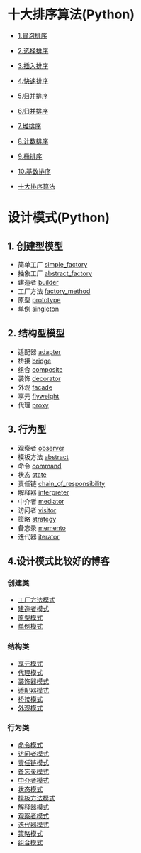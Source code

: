 # 十大排序算法(Python)

- [1.冒泡排序](https://github.com/Walhalla-Summary/Algorithm/blob/master/TopTenSort/1_Bubble_Sort.md)

- [2.选择排序](https://github.com/Walhalla-Summary/Algorithm/blob/master/TopTenSort/2_Select_Sort.md)

- [3.插入排序](https://github.com/Walhalla-Summary/Algorithm/blob/master/TopTenSort/3_Insert_Sort.md)

- [4.快速排序](https://github.com/Walhalla-Summary/Algorithm/blob/master/TopTenSort/4_Quick_Sort.md)

- [5.归并排序](https://github.com/Walhalla-Summary/Algorithm/blob/master/TopTenSort/5_Merge_Sort.md)

- [6.归并排序](https://github.com/Walhalla-Summary/Algorithm/blob/master/TopTenSort/6_Shell_Sort.md)

- [7.堆排序](https://github.com/Walhalla-Summary/Algorithm/blob/master/TopTenSort/7_Heap_Sort.md)

- [8.计数排序](https://github.com/Walhalla-Summary/Algorithm/blob/master/TopTenSort/8_Count_Sort.md)

- [9.桶排序](https://github.com/Walhalla-Summary/Algorithm/blob/master/TopTenSort/9_Bucket_Sort.md)

- [10.基数排序](https://github.com/Walhalla-Summary/Algorithm/blob/master/TopTenSort/10_Radix_Sort.md)

- [十大排序算法](https://github.com/Walhalla-Summary/Algorithm/blob/master/TopTenSort/Top_Ten_Sequences.md)


# 设计模式(Python)

## 1. 创建型模型

- 简单工厂 [simple_factory](https://github.com/Walhalla-Summary/Algorithm/blob/master/Design_Mode/create_model/simple_factory.py)
- 抽象工厂 [abstract_factory](https://github.com/Walhalla-Summary/Algorithm/blob/master/Design_Mode/create_model/abstract_factory.py)
- 建造者   [builder](https://github.com/Walhalla-Summary/Algorithm/blob/master/Design_Mode/create_model/builder.py)
- 工厂方法 [factory_method](https://github.com/Walhalla-Summary/Algorithm/blob/master/Design_Mode/create_model/factory_mothed.py)
- 原型     [prototype](https://github.com/Walhalla-Summary/Algorithm/blob/master/Design_Mode/create_model/proto_type.py)
- 单例     [singleton](https://github.com/Walhalla-Summary/Algorithm/blob/master/Design_Mode/create_model/singleton.py)


## 2. 结构型模型

- 适配器 [adapter](https://github.com/Walhalla-Summary/Algorithm/blob/master/Design_Mode/structural_model/adapter.py)
- 桥接   [bridge](https://github.com/Walhalla-Summary/Algorithm/blob/master/Design_Mode/structural_model/bridge.py)
- 组合   [composite](https://github.com/Walhalla-Summary/Algorithm/blob/master/Design_Mode/structural_model/composite.py)
- 装饰   [decorator](https://github.com/Walhalla-Summary/Algorithm/blob/master/Design_Mode/structural_model/decorator.py)
- 外观   [facade](https://github.com/Walhalla-Summary/Algorithm/blob/master/Design_Mode/structural_model/facade.py)
- 享元   [flyweight](https://github.com/Walhalla-Summary/Algorithm/blob/master/Design_Mode/structural_model/flyweight.py)
- 代理   [proxy](https://github.com/Walhalla-Summary/Algorithm/blob/master/Design_Mode/structural_model/proxy.py)

## 3. 行为型

- 观察者   [observer](https://github.com/Walhalla-Summary/Algorithm/blob/master/Design_Mode/behavioral_model/observer.py)
- 模板方法 [abstract](https://github.com/Walhalla-Summary/Algorithm/blob/master/Design_Mode/behavioral_model/template_mothed.py)
- 命令     [command](https://github.com/Walhalla-Summary/Algorithm/blob/master/Design_Mode/behavioral_model/command.py)
- 状态     [state](https://github.com/Walhalla-Summary/Algorithm/blob/master/Design_Mode/behavioral_model/state.py)
- 责任链   [chain_of_responsibility](https://github.com/Walhalla-Summary/Algorithm/blob/master/Design_Mode/behavioral_model/chan_of_reponsiblity.py)
- 解释器   [interpreter](https://github.com/Walhalla-Summary/Algorithm/blob/master/Design_Mode/behavioral_model/interpreter.py)
- 中介者   [mediator](https://github.com/Walhalla-Summary/Algorithm/blob/master/Design_Mode/behavioral_model/mediator.py)
- 访问者   [visitor](https://github.com/Walhalla-Summary/Algorithm/blob/master/Design_Mode/behavioral_model/visitor.py)
- 策略     [strategy](https://github.com/Walhalla-Summary/Algorithm/blob/master/Design_Mode/behavioral_model/strategy.py)
- 备忘录   [memento](https://github.com/Walhalla-Summary/Algorithm/blob/master/Design_Mode/behavioral_model/memento.py)
- 迭代器   [iterator](https://github.com/Walhalla-Summary/Algorithm/blob/master/Design_Mode/behavioral_model/iterator.py)

## 4.设计模式比较好的博客
### 创建类
- [工厂方法模式](https://www.cnblogs.com/welan/p/9126922.html)
- [建造者模式](https://www.cnblogs.com/welan/p/9124081.html)
- [原型模式](https://www.cnblogs.com/welan/p/9123803.html)
- [单例模式](https://www.cnblogs.com/welan/p/9005151.html)

### 结构类
- [享元模式](https://www.cnblogs.com/welan/p/9128598.html)
- [代理模式](https://www.cnblogs.com/welan/p/9128541.html)
- [装饰器模式](https://www.cnblogs.com/welan/p/9127542.html)
- [适配器模式](https://www.cnblogs.com/welan/p/9127184.html)
- [桥接模式](https://www.cnblogs.com/welan/p/9127087.html)
- [外观模式](https://www.cnblogs.com/welan/p/9127000.html)

### 行为类
- [命令模式](https://www.cnblogs.com/welan/p/9130726.html)
- [访问者模式](https://www.cnblogs.com/welan/p/9130622.html)
- [责任链模式](https://www.cnblogs.com/welan/p/9130538.html)
- [备忘录模式](https://www.cnblogs.com/welan/p/9130417.html)
- [中介者模式](https://www.cnblogs.com/welan/p/9130369.html)
- [状态模式](https://www.cnblogs.com/welan/p/9130283.html)
- [模板方法模式](https://www.cnblogs.com/welan/p/9129958.html)
- [解释器模式](https://www.cnblogs.com/welan/p/9129884.html)
- [观察者模式](https://www.cnblogs.com/welan/p/9129772.html)
- [迭代器模式](https://www.cnblogs.com/welan/p/9129697.html)
- [策略模式](https://www.cnblogs.com/welan/p/9129446.html)
- [组合模式](https://www.cnblogs.com/welan/p/9128685.html)
